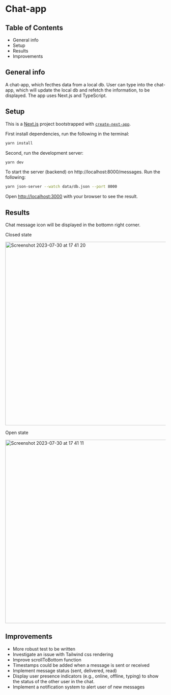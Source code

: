 # Chat-app

## Table of Contents

- General info
- Setup
- Results
- Improvements

## General info

A chat-app, which fecthes data from a local db. User can type into the chat-app, which will update the local db and refetch the information, to be displayed. The app uses Next.js and TypeScript.

## Setup

This is a [Next.js](https://nextjs.org/) project bootstrapped with [`create-next-app`](https://github.com/vercel/next.js/tree/canary/packages/create-next-app).

First install dependencies, run the following in the terminal:

```bash
yarn install
```

Second, run the development server:

```bash
yarn dev
```

To start the server (backend) on http://localhost:8000/messages. Run the following:

```bash
yarn json-server --watch data/db.json --port 8000
```

Open [http://localhost:3000](http://localhost:3000) with your browser to see the result.

## Results

Chat message icon will be displayed in the bottomn right corner.

Closed state

<img width="575" alt="Screenshot 2023-07-30 at 17 41 20" src="https://github.com/Rokas-Augunas-Eng/support-chat-app/assets/78915609/3fb990a5-3d09-4a50-ac13-6b3ef96bd97a">

Open state

<img width="575" alt="Screenshot 2023-07-30 at 17 41 11" src="https://github.com/Rokas-Augunas-Eng/support-chat-app/assets/78915609/1fcc823f-10e0-4bc3-bed7-770dcc26e5a5">

## Improvements

- More robust test to be written
- Investigate an issue with Tailwind css rendering
- Improve scrollToBottom function
- Timestamps could be added when a message is sent or received
- Implement message status (sent, delivered, read)
- Display user presence indicators (e.g., online, offline, typing) to show the status of the other user in the chat.
- Implement a notification system to alert user of new messages 
